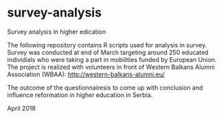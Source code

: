 # survey-analysis
Survey analysis in higher edication

The following repository contains R scripts used for analysis in survey. 
Survey was conducted at end of March targeting around 250 educated individials who were taking a part in mobilities funded by European Union. The project is realized with volunteers in front of Western Balkans Alumni Association (WBAA): http://western-balkans-alumni.eu/

The outcome of the questionnairesis to come up with conclusion and influence reformation in higher education in Serbia.

April 2018
